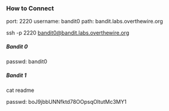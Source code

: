 ### How to Connect

port: 2220
username: bandit0
path: bandit.labs.overthewire.org

ssh -p 2220 bandit0@bandit.labs.overthewire.org

##### Bandit 0

passwd: bandit0

##### Bandit 1

cat readme

passwd: boJ9jbbUNNfktd78OOpsqOltutMc3MY1